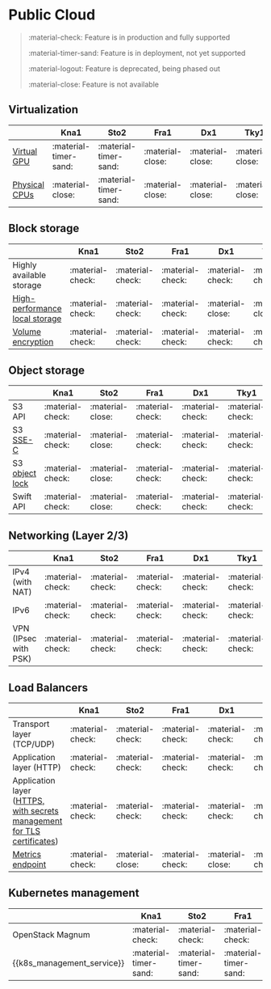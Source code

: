 # Public Cloud

> :material-check: Feature is in production and fully supported
>
> :material-timer-sand: Feature is in deployment, not yet supported
>
> :material-logout: Feature is deprecated, being phased out
>
> :material-close: Feature is not available


## Virtualization
|                                                              | Kna1                  | Sto2                  | Fra1             | Dx1              | Tky1             |
| -------------                                                | ----------------      | --------------------- | ---------------- | ---------------- | ---------------- |
| [Virtual GPU](../../howto/openstack/nova/new-vgpu-server.md) | :material-timer-sand: | :material-timer-sand: | :material-close: | :material-close: | :material-close: |
| [Physical CPUs](../flavors/index.md#compute-tiers)           | :material-close:      | :material-timer-sand: | :material-close: | :material-close: | :material-close: |


## Block storage
|                                                                 | Kna1             | Sto2             | Fra1             | Dx1              | Tky1             |
| ------------------------------                                  | ---------------- | ---------------- | ---------------- | ---------------- | ---------------- |
| Highly available storage                                        | :material-check: | :material-check: | :material-check: | :material-check: | :material-check: |
| [High-performance local storage](../flavors/index.md#compute-tiers)  | :material-check: | :material-check: | :material-check: | :material-close: | :material-close: |
| [Volume encryption](../../howto/openstack/cinder/encrypted-volumes.md) | :material-check: | :material-check: | :material-check: | :material-check: | :material-check: |


## Object storage
|                                                         | Kna1             | Sto2             | Fra1             | Dx1              | Tky1             |
| ------------------------------                          | ---------------- | ---------------- | ---------------- | ---------------- | ---------------- |
| S3 API                                                  | :material-check: | :material-close: | :material-check: | :material-check: | :material-check: |
| S3 [SSE-C](../../howto/object-storage/s3/sse-c.md)             | :material-check: | :material-close: | :material-check: | :material-check: | :material-check: |
| S3 [object lock](../../howto/object-storage/s3/object-lock.md) | :material-check: | :material-close: | :material-check: | :material-check: | :material-check: |
| Swift API                                               | :material-check: | :material-close: | :material-check: | :material-check: | :material-check: |


## Networking (Layer 2/3)
|                      | Kna1             | Sto2             | Fra1             | Dx1              | Tky1             |
| -------------------- | ---------------- | ---------------- | ---------------- | ---------------- | ---------------- |
| IPv4 (with NAT)      | :material-check: | :material-check: | :material-check: | :material-check: | :material-check: |
| IPv6                 | :material-check: | :material-check: | :material-check: | :material-check: | :material-check: |
| VPN (IPsec with PSK) | :material-check: | :material-check: | :material-check: | :material-check: | :material-check: |


## Load Balancers
|                                                                                                             | Kna1             | Sto2             | Fra1             | Dx1              | Tky1             |
| --------------------------------------------------------------------                                        | ---------------- | ---------------- | ---------------- | ---------------- | ---------------- |
| Transport layer (TCP/UDP)                                                                                   | :material-check: | :material-check: | :material-check: | :material-check: | :material-check: |
| Application layer (HTTP)                                                                                    | :material-check: | :material-check: | :material-check: | :material-check: | :material-check: |
| Application layer ([HTTPS, with secrets management for TLS certificates](../../howto/openstack/octavia/tls-lb.md)) | :material-check: | :material-check: | :material-check: | :material-check: | :material-check: |
| [Metrics endpoint](../../howto/openstack/octavia/metrics.md)                                                       | :material-check: | :material-close: | :material-check: | :material-close: | :material-check: |


## Kubernetes management
|                            | Kna1                  | Sto2                  | Fra1                  | Dx1              | Tky1             |
| -----------------          | ----------------      | ----------------      | ----------------      | ---------------- | ---------------- |
| OpenStack Magnum           | :material-check:      | :material-check:      | :material-check:      | :material-check: | :material-check: |
| {{k8s_management_service}} | :material-timer-sand: | :material-timer-sand: | :material-timer-sand: | :material-close: | :material-close: |

